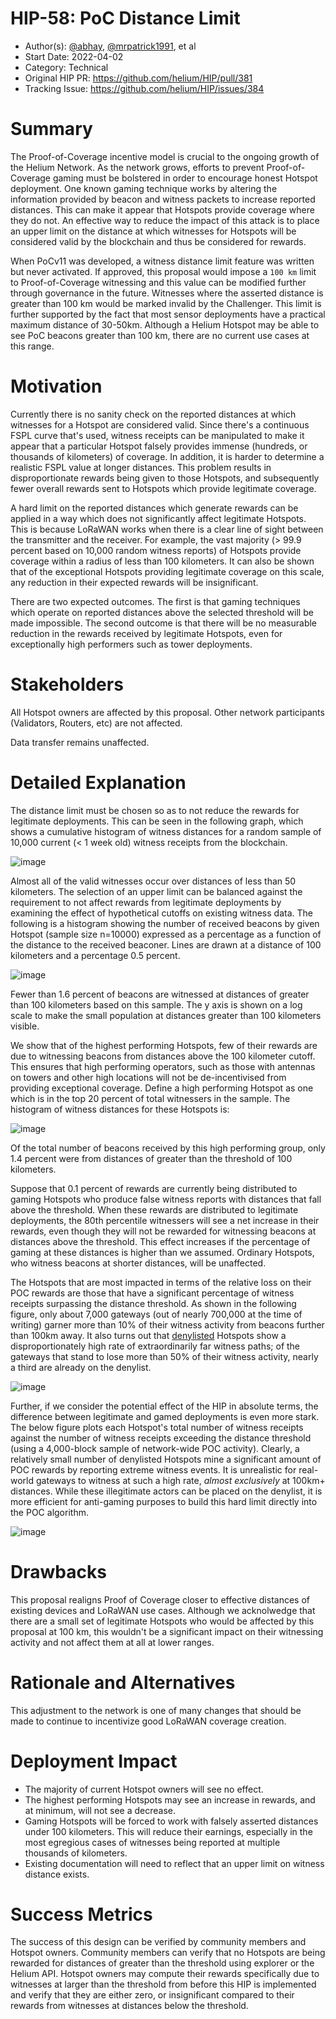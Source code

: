 # HIP-58: PoC Distance Limit

- Author(s): [@abhay](https://github.com/abhay), [@mrpatrick1991](https://github.com/mrpatrick1991),
  et al
- Start Date: 2022-04-02
- Category: Technical
- Original HIP PR: <https://github.com/helium/HIP/pull/381>
- Tracking Issue: <https://github.com/helium/HIP/issues/384>

# Summary

The Proof-of-Coverage incentive model is crucial to the ongoing growth of the Helium Network. As the
network grows, efforts to prevent Proof-of-Coverage gaming must be bolstered in order to encourage
honest Hotspot deployment. One known gaming technique works by altering the information provided by
beacon and witness packets to increase reported distances. This can make it appear that Hotspots
provide coverage where they do not. An effective way to reduce the impact of this attack is to place
an upper limit on the distance at which witnesses for Hotspots will be considered valid by the
blockchain and thus be considered for rewards.

When PoCv11 was developed, a witness distance limit feature was written but never activated. If
approved, this proposal would impose a `100 km` limit to Proof-of-Coverage witnessing and this value
can be modified further through governance in the future. Witnesses where the asserted distance is
greater than 100 km would be marked invalid by the Challenger. This limit is further supported by
the fact that most sensor deployments have a practical maximum distance of 30-50km. Although a
Helium Hotspot may be able to see PoC beacons greater than 100 km, there are no current use cases at
this range.

# Motivation

Currently there is no sanity check on the reported distances at which witnesses for a Hotspot are
considered valid. Since there's a continuous FSPL curve that's used, witness receipts can be
manipulated to make it appear that a particular Hotspot falsely provides immense (hundreds, or
thousands of kilometers) of coverage. In addition, it is harder to determine a realistic FSPL value
at longer distances. This problem results in disproportionate rewards being given to those Hotspots,
and subsequently fewer overall rewards sent to Hotspots which provide legitimate coverage.

A hard limit on the reported distances which generate rewards can be applied in a way which does not
significantly affect legitimate Hotspots. This is because LoRaWAN works when there is a clear line
of sight between the transmitter and the receiver. For example, the vast majority (> 99.9 percent
based on 10,000 random witness reports) of Hotspots provide coverage within a radius of less than
100 kilometers. It can also be shown that of the exceptional Hotspots providing legitimate coverage
on this scale, any reduction in their expected rewards will be insignificant.

There are two expected outcomes. The first is that gaming techniques which operate on reported
distances above the selected threshold will be made impossible. The second outcome is that there
will be no measurable reduction in the rewards received by legitimate Hotspots, even for
exceptionally high performers such as tower deployments.

# Stakeholders

All Hotspot owners are affected by this proposal. Other network participants (Validators, Routers,
etc) are not affected.

Data transfer remains unaffected.

# Detailed Explanation

The distance limit must be chosen so as to not reduce the rewards for legitimate deployments. This
can be seen in the following graph, which shows a cumulative histogram of witness distances for a
random sample of 10,000 current (< 1 week old) witness receipts from the blockchain.

![image](https://user-images.githubusercontent.com/75/161450340-268091ce-793a-4c4a-bd1c-0155146ca035.png)

Almost all of the valid witnesses occur over distances of less than 50 kilometers. The selection of
an upper limit can be balanced against the requirement to not affect rewards from legitimate
deployments by examining the effect of hypothetical cutoffs on existing witness data. The following
is a histogram showing the number of received beacons by given Hotspot (sample size n=10000)
expressed as a percentage as a function of the distance to the received beaconer. Lines are drawn at
a distance of 100 kilometers and a percentage 0.5 percent.

![image](https://user-images.githubusercontent.com/75/161450359-824ad2d1-08d1-4ddc-974a-c358560990b3.png)

Fewer than 1.6 percent of beacons are witnessed at distances of greater than 100 kilometers based on
this sample. The y axis is shown on a log scale to make the small population at distances greater
than 100 kilometers visible.

We show that of the highest performing Hotspots, few of their rewards are due to witnessing beacons
from distances above the 100 kilometer cutoff. This ensures that high performing operators, such as
those with antennas on towers and other high locations will not be de-incentivised from providing
exceptional coverage. Define a high performing Hotspot as one which is in the top 20 percent of
total witnessers in the sample. The histogram of witness distances for these Hotspots is:

![image](https://user-images.githubusercontent.com/75/161450371-71b40b33-c0b1-455f-9446-89a23fe394ee.png)

Of the total number of beacons received by this high performing group, only 1.4 percent were from
distances of greater than the threshold of 100 kilometers.

Suppose that 0.1 percent of rewards are currently being distributed to gaming Hotspots who produce
false witness reports with distances that fall above the threshold. When these rewards are
distributed to legitimate deployments, the 80th percentile witnessers will see a net increase in
their rewards, even though they will not be rewarded for witnessing beacons at distances above the
threshold. This effect increases if the percentage of gaming at these distances is higher than we
assumed. Ordinary Hotspots, who witness beacons at shorter distances, will be unaffected.

The Hotspots that are most impacted in terms of the relative loss on their POC rewards are those
that have a significant percentage of witness receipts surpassing the distance threshold. As shown
in the following figure, only about 7,000 gateways (out of nearly 700,000 at the time of writing)
garner more than 10% of their witness activity from beacons further than 100km away. It also turns
out that [denylisted](https://github.com/helium/denylist/releases/tag/2022040101) Hotspots show a
disproportionately high rate of extraordinarily far witness paths; of the gateways that stand to
lose more than 50% of their witness activity, nearly a third are already on the denylist.

![image](https://user-images.githubusercontent.com/37876940/161453891-f712991d-3d6b-44c5-bf09-e9a4a5fcf394.png)

Further, if we consider the potential effect of the HIP in absolute terms, the difference between
legitimate and gamed deployments is even more stark. The below figure plots each Hotspot's total
number of witness receipts against the number of witness receipts exceeding the distance threshold
(using a 4,000-block sample of network-wide POC activity). Clearly, a relatively small number of
denylisted Hotspots mine a significant amount of POC rewards by reporting extreme witness events. It
is unrealistic for real-world gateways to witness at such a high rate, _almost exclusively_ at
100km+ distances. While these illegitimate actors can be placed on the denylist, it is more
efficient for anti-gaming purposes to build this hard limit directly into the POC algorithm.

![image](https://user-images.githubusercontent.com/37876940/161453445-9e908283-585e-482b-92a0-ec40ae805b96.png)

# Drawbacks

This proposal realigns Proof of Coverage closer to effective distances of existing devices and
LoRaWAN use cases. Although we acknolwedge that there are a small set of legitimate Hotspots who
would be affected by this proposal at 100 km, this wouldn't be a significant impact on their
witnessing activity and not affect them at all at lower ranges.

# Rationale and Alternatives

This adjustment to the network is one of many changes that should be made to continue to incentivize
good LoRaWAN coverage creation.

# Deployment Impact

- The majority of current Hotspot owners will see no effect.
- The highest performing Hotspots may see an increase in rewards, and at minimum, will not see a
  decrease.
- Gaming Hotspots will be forced to work with falsely asserted distances under 100 kilometers. This
  will reduce their earnings, especially in the most egregious cases of witnesses being reported at
  multiple thousands of kilometers.
- Existing documentation will need to reflect that an upper limit on witness distance exists.

# Success Metrics

The success of this design can be verified by community members and Hotspot owners. Community
members can verify that no Hotspots are being rewarded for distances of greater than the threshold
using explorer or the Helium API. Hotspot owners may compute their rewards specifically due to
witnesses at larger than the threshold from before this HIP is implemented and verify that they are
either zero, or insignificant compared to their rewards from witnesses at distances below the
threshold.

